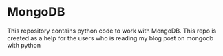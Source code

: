 # MongoDB
This repository contains python code to work with MongoDB. This repo is created as a help for the users who is reading my blog post on mongodb with python 
